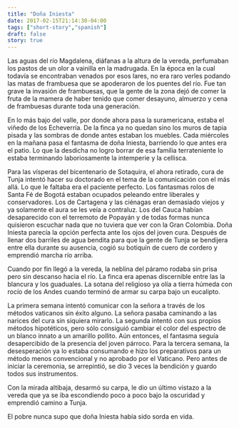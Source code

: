 ```yaml
---
title: "Doña Iniesta"
date: 2017-02-15T21:14:30-04:00
tags: ["short-story","spanish"]
draft: false
story: true
---
```


Las aguas del río Magdalena, diáfanas a la altura de la vereda, perfumaban los pastos de un olor a vainilla en la madrugada. En la época en la cual todavía se encontraban venados por esos lares, no era raro verles podando las matas de frambuesa que se apoderaron de los puentes del río. Fue tan grave la invasión de frambuesas, que la gente de la zona dejó de comer la fruta de la mamera de haber tenido que comer desayuno, almuerzo y cena de frambuesas durante toda una generación.  

En lo más bajo del valle, por donde ahora pasa la suramericana, estaba el viñedo de los Echeverría. De la finca ya no quedan sino los muros de tapia pisada y las sombras de donde antes estaban los muebles. Cada miércoles en la mañana pasa el fantasma de doña Iniesta, barriendo lo que antes era el patio. Lo que la desdicha no logro borrar de esa familia terrateniente lo estaba terminando laboriosamente la intemperie y la cellisca.  

Para las vísperas del bicentenario de Sotaquira, el ahora retirado, cura de Tunja intentó hacer su doctorado en el tema de la comunicación con el más allá. Lo que le faltaba era el paciente perfecto. Los fantasmas rolos de Santa Fé de Bogotá estaban ocupados peleando entre liberales y conservadores. Los de Cartagena y las ciénagas eran demasiado viejos y ya solamente el aura se les veía a contraluz. Los del Cauca habían desaparecido con el terremoto de Popayán y de todas formas nunca quisieron escuchar nada que no tuviera que ver con la Gran Colombia. Doña Iniesta parecía la opción perfecta ante los ojos del joven cura. Después de llenar dos barriles de agua bendita para que la gente de Tunja se bendijera entre ella durante su ausencia, cogió su botiquín de cuero de cordero y emprendió marcha río arriba.  

Cuando por fin llegó a la vereda, la neblina del páramo rodaba sin prisa pero sin descanso hacia el río.  La finca era apenas discernible entre las la blancura y los guaduales. La sotana del religioso ya olía a  tierra húmeda con rocío de los Andes cuando terminó de armar su carpa bajo un eucalipto.  

La primera semana intentó comunicar con la señora a través de los métodos vaticanos sin éxito alguno. La señora pasaba caminando a las narices del cura sin siquiera mirarlo. La segunda intentó con sus propios métodos hipotéticos, pero sólo consiguió cambiar el color del espectro de un blanco innato a un amarillo pollito. Aún entonces, el fantasma seguía desapercibido de la presencia del joven párroco. Para la tercera semana, la desesperación ya lo estaba consumando e hizo los preparativos para un método menos convencional y no aprobado por el Vaticano. Pero antes de iniciar la ceremonia, se arrepintió, se dio 3 veces la bendición y guardo todos sus instrumentos.  

Con la mirada altibaja, desarmó su carpa, le dio un último vistazo a la vereda que ya se iba escondiendo poco a poco bajo la oscuridad y emprendió camino a Tunja. 

El pobre nunca supo que doña Iniesta había sido sorda en vida.


